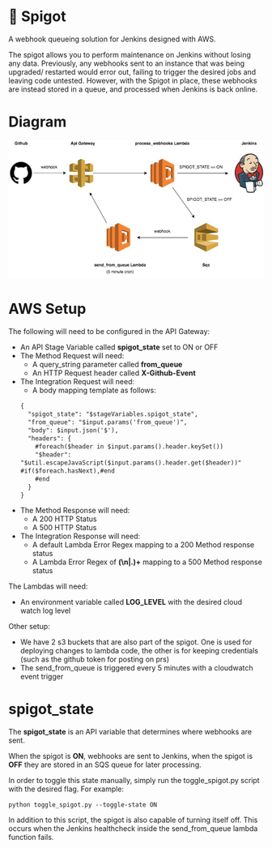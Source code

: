 # 🚰 Spigot

A webhook queueing solution for Jenkins designed with AWS.

The spigot allows you to perform maintenance on Jenkins without losing any data. Previously, any webhooks sent to an instance that was being upgraded/ restarted would error out, failing to trigger the desired jobs and leaving code untested. However, with the Spigot in place, these webhooks are instead stored in a queue, and processed when Jenkins is back online.

# Diagram

![Alt text](docs/spigot.jpg "AWS Infrastructure")

# AWS Setup

The following will need to be configured in the API Gateway:

* An API Stage Variable called **spigot_state** set to ON or OFF
* The Method Request will need:
    * A query_string parameter called **from_queue**
    * An HTTP Request header called **X-Github-Event**
* The Integration Request will need:
    * A body mapping template as follows:
    ```
    {
      "spigot_state": "$stageVariables.spigot_state",
      "from_queue": "$input.params('from_queue')",
      "body": $input.json('$'),
      "headers": {
        #foreach($header in $input.params().header.keySet())
        "$header": "$util.escapeJavaScript($input.params().header.get($header))" #if($foreach.hasNext),#end
        #end
      }
    }
    ```
* The Method Response will need:
    * A 200 HTTP Status
    * A 500 HTTP Status
* The Integration Response will need:
    * A default Lambda Error Regex mapping to a 200 Method response status
    * A Lambda Error Regex of **(\n|.)+** mapping to a 500 Method response status

The Lambdas will need:
* An environment variable called **LOG_LEVEL** with the desired cloud watch log level

Other setup:
* We have 2 s3 buckets that are also part of the spigot. One is used for deploying changes to lambda code, the other is for keeping credentials (such as the github token for posting on prs)
* The send_from_queue is triggered every 5 minutes with a cloudwatch event trigger

# spigot_state

The **spigot_state** is an API variable that determines where webhooks are sent.

When the spigot is **ON**, webhooks are sent to Jenkins, when the spigot is **OFF** they are stored in an SQS queue for later processing.

In order to toggle this state manually, simply run the toggle_spigot.py script with the desired flag. For example:
```
python toggle_spigot.py --toggle-state ON
```

In addition to this script, the spigot is also capable of turning itself off. This occurs when the Jenkins healthcheck inside the send_from_queue lambda function fails.
